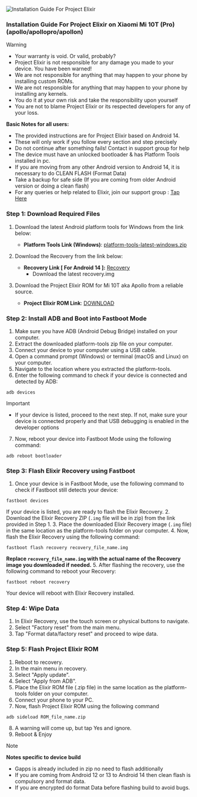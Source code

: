 ![Installation Guide For Project Elixir](https://i.imgur.com/42LxtAl.png)

### Installation Guide For Project Elixir on Xiaomi Mi 10T (Pro) (apollo/apollopro/apollon)

> [!Warning]
> * Your warranty is void. Or valid, probably?
> * Project Elixir is not responsible for any damage you made to your device. You have been warned!
> * We are not responsible for anything that may happen to your phone by installing custom ROMs.
> * We are not responsible for anything that may happen to your phone by installing any kernels.
> * You do it at your own risk and take the responsibility upon yourself
> * You are not to blame Project Elixir or its respected developers for any of your loss.
>
> **Basic Notes for all users:**  
> * The provided instructions are for Project Elixir based on Android 14.
> * These will only work if you follow every section and step precisely
> * Do not continue after something fails! Contact in support group for help
> * The device must have an unlocked bootloader & has Platform Tools installed in pc.
> * If you are moving from any other Android version to Android 14, it is necessary to do CLEAN FLASH (Format Data)
> * Take a backup for safe side (If you are coming from older Android version or doing a clean flash)
> * For any queries or help related to Elixir, join our support group : [Tap Here](https://telegram.me/Elixir_Discussion)  

### Step 1: Download Required Files
1. Download the latest Android platform tools for Windows from the link below:
   - **Platform Tools Link (Windows)**: [platform-tools-latest-windows.zip](https://dl.google.com/android/repository/platform-tools-latest-windows.zip)

2. Download the Recovery from the link below:
   - **Recovery Link [ For Android 14 ]:** [Recovery](https://www.pling.com/p/1809937/)
     - Download the latest recovery.img

3. Download the Project Elixir ROM for Mi 10T aka Apollo from a reliable source.
   - **Project Elixir ROM Link**: [DOWNLOAD](https://projectelixiros.com/device/apollo)
   

### Step 2: Install ADB and Boot into Fastboot Mode
1. Make sure you have ADB (Android Debug Bridge) installed on your computer. 
2. Extract the downloaded platform-tools zip file on your computer.
3. Connect your device to your computer using a USB cable.
4. Open a command prompt (Windows) or terminal (macOS and Linux) on your computer.
5. Navigate to the location where you extracted the platform-tools.
6. Enter the following command to check if your device is connected and detected by ADB:
```
adb devices
```

> [!Important]
> - If your device is listed, proceed to the next step. If not, make sure your device is connected properly and that USB debugging is enabled in the developer options

7. Now, reboot your device into Fastboot Mode using the following command:
```
adb reboot bootloader
```

### Step 3: Flash Elixir Recovery using Fastboot
1. Once your device is in Fastboot Mode, use the following command to check if Fastboot still detects your device:
```
fastboot devices
```
If your device is listed, you are ready to flash the Elixir Recovery.
2. Download the Elixir Recovery ZIP (`.img` file will be in zip) from the link provided in Step 1.
3. Place the downloaded Elixir Recovery image (`.img` file) in the same location as the platform-tools folder on your computer.
4. Now, flash the Elixir Recovery using the following command:
```
fastboot flash recovery recovery_file_name.img
```
**Replace `recovery_file_name.img` with the actual name of the Recovery image you downloaded if needed.**
5. After flashing the recovery, use the following command to reboot your Recovery:
```
fastboot reboot recovery
```
Your device will reboot with Elixir Recovery installed.

### Step 4: Wipe Data
1. In Elixir Recovery, use the touch screen or physical buttons to navigate.
2. Select "Factory reset" from the main menu.
3. Tap "Format data/factory reset" and proceed to wipe data.

### Step 5: Flash Project Elixir ROM
1. Reboot to recovery.
2. In the main menu in recovery.
3. Select "Apply update".
4. Select "Apply from ADB".
5. Place the Elixir ROM file (.zip file) in the same location as the platform-tools folder on your computer.
6. Connect your phone to your PC.
7. Now, flash Project Elixir ROM using the following command
```
adb sideload ROM_file_name.zip
```
8. A warning will come up, but tap Yes and ignore.
9. Reboot & Enjoy

> [!Note] 
> **Notes specific to device build**
> * Gapps is already included in zip no need to flash additionally
> * If you are coming from Android 12 or 13 to Android 14 then clean flash is compulsory and format data.
> * If you are encrypted do format Data before flashing build to avoid bugs.
